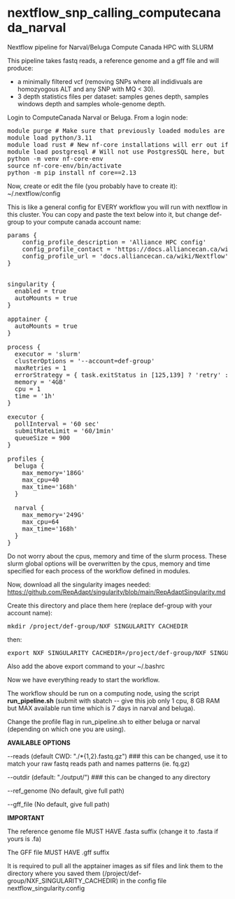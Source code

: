 # nextflow_snp_calling_computecanada_narval
Nextflow pipeline for Narval/Beluga Compute Canada HPC with SLURM

This pipeline takes fastq reads, a reference genome and a gff file and will produce:
- a minimally filtered vcf (removing SNPs where all indidivuals are homozyogous ALT and any SNP with MQ < 30).
- 3 depth statistics files per dataset: samples genes depth, samples windows depth and samples whole-genome depth.

Login to ComputeCanada Narval or Beluga.
From a login node:

<pre>module purge # Make sure that previously loaded modules are not polluting the installation 
module load python/3.11
module load rust # New nf-core installations will err out if rust hasn't been loaded
module load postgresql # Will not use PostgresSQL here, but some Python modules which list psycopg2 as a dependency in the installation would crash without it.
python -m venv nf-core-env
source nf-core-env/bin/activate
python -m pip install nf_core==2.13</pre>


Now, create or edit the file (you probably have to create it):  ~/.nextflow/config   

This is like a general config for EVERY workflow you will run with nextflow in this cluster. You can copy and paste the text below into it, but change def-group to your compute canada account name:



<pre>params {
    config_profile_description = 'Alliance HPC config'
    config_profile_contact = 'https://docs.alliancecan.ca/wiki/Technical_support'
    config_profile_url = 'docs.alliancecan.ca/wiki/Nextflow'
}


singularity {
  enabled = true
  autoMounts = true
}

apptainer {
  autoMounts = true
}

process {
  executor = 'slurm'
  clusterOptions = '--account=def-group'
  maxRetries = 1
  errorStrategy = { task.exitStatus in [125,139] ? 'retry' : 'finish' }
  memory = '4GB'
  cpu = 1
  time = '1h'
}

executor {
  pollInterval = '60 sec'
  submitRateLimit = '60/1min'
  queueSize = 900
}

profiles {
  beluga {
    max_memory='186G'
    max_cpu=40
    max_time='168h'
  }
  
  narval {
    max_memory='249G'
    max_cpu=64
    max_time='168h'
  }
}
</pre>

Do not worry about the cpus, memory and time of the slurm process. These slurm global options will be overwritten by the cpus, memory and time specified for each process of the workflow defined in modules.


Now, download all the singularity images needed: https://github.com/RepAdapt/singularity/blob/main/RepAdaptSingularity.md

Create this directory and place them here (replace def-group with your account name):
<pre>mkdir /project/def-group/NXF_SINGULARITY_CACHEDIR</pre>
then:
<pre>export NXF_SINGULARITY_CACHEDIR=/project/def-group/NXF_SINGULARITY_CACHEDIR</pre>

Also add the above export command to your ~/.bashrc


Now we have everything ready to start the workflow.

The workflow should be run on a computing node, using the script <b>run_pipeline.sh</b> (submit with sbatch -- give this job only 1 cpu, 8 GB RAM but MAX available run time which is 7 days in narval and beluga). 

Change the profile flag in run_pipeline.sh to either beluga or narval (depending on which one you are using).

<b>AVAILABLE OPTIONS</b>

--reads (default CWD: "./*{1,2}.fastq.gz") ### this can be changed, use it to match your raw fastq reads path and names patterns (ie. fq.gz)

--outdir (default: "./output/") ### this can be changed to any directory

--ref_genome (No default, give full path)

--gff_file (No default, give full path)


<b>IMPORTANT</b>

The reference genome file MUST HAVE .fasta suffix (change it to .fasta if yours is .fa)

The GFF file MUST HAVE .gff suffix

It is required to pull all the apptainer images as sif files and link them to the directory where you saved  them (/project/def-group/NXF_SINGULARITY_CACHEDIR) in the config file nextflow_singularity.config
